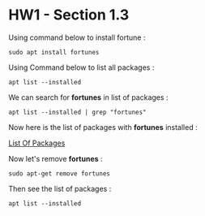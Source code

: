 # HW1 - Section 1.3

Using command below to install fortune :

```
sudo apt install fortunes
```


Using Command below to list all packages :

```
apt list --installed 
```

We can search for **fortunes** in list of packages :

```
apt list --installed | grep "fortunes"
```

Now here is the list of packages with **fortunes** installed :

[List Of Packages](https://github.com/alijafari79/Python_Lab/blob/53f71ccb807607eaf9f224238e0f06ce76280efd/HW1/Section_1.3/list_of_packages_with_fortune_installed.txt#L255#L257)


Now let's remove **fortunes** :

```
sudo apt-get remove fortunes
```


Then see the list of packages :

```
apt list --installed
```

